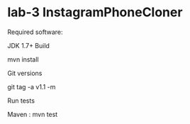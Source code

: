 # lab-3 InstagramPhoneCloner
Required software:

JDK 1.7+
Build

mvn install

Git versions

git tag -a v1.1 -m

Run tests

Maven : mvn test
